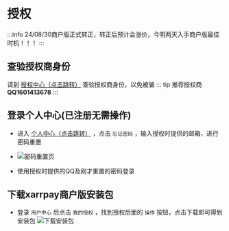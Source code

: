 # 授权
:::info
24/08/30商户版正式转正，转正后预计会涨价，今明两天入手商户版最佳时机！！！
:::

## 查验授权商身份
请到 [授权中心（点击跳转）](https://aupay.52nyg.com/) 查验授权商身份，以免被骗
::: tip
推荐授权商 **QQ1601413678**
:::

## 登录个人中心(已注册无需操作)

- 进入 [个人中心（点击跳转）](https://aupay.52nyg.com/user) ，点击 `忘记密码` ，输入授权时提供的邮箱，进行密码重置
- ![密码重置页](https://s2.loli.net/2024/03/30/aSgMUhYbTc9OvtJ.png)

- 使用授权时提供的QQ及刚才重置的密码登录

## 下载xarrpay商户版安装包

- 登录 `用户中心` 后点击 `我的授权` ，找到授权后面的 `操作` 按钮，点击下载即可得到安装包
![下载安装包](https://s2.loli.net/2024/03/30/Ft5jkfGbu7diyzI.png)
